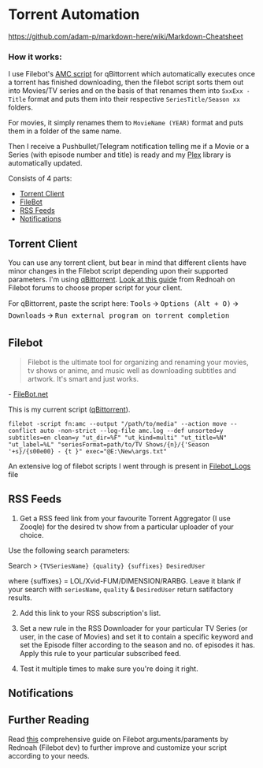 # Torrent Automation

https://github.com/adam-p/markdown-here/wiki/Markdown-Cheatsheet

### How it works:
I use Filebot's [AMC script](https://www.filebot.net/forums/viewtopic.php?t=215) for qBittorrent which automatically executes once a torrent has finished downloading, then the filebot script sorts them out into Movies/TV series and on the basis of that renames them into `SxxExx - Title` format and puts them into their respective `SeriesTitle/Season xx` folders.

For movies, it simply renames them to `MovieName (YEAR)` format and puts them in a folder of the same name.

Then I receive a Pushbullet/Telegram notification telling me if a Movie or a Series (with episode number and title) is ready and my [Plex](https://plex.tv) library is automatically updated.


Consists of 4 parts:
* [Torrent Client](#torrent-client)
* [FileBot](#filebot)
* [RSS Feeds](#rss-feeds)
* [Notifications](#notifications)

## Torrent Client
You can use any torrent client, but bear in mind that different clients have minor changes in the Filebot script depending upon their supported parameters. I'm using [qBittorrent](https://github.com/qbittorrent/qBittorrent). [Look at this guide](https://www.filebot.net/forums/viewtopic.php?t=215) from Rednoah on Filebot forums to choose proper script for your client.

For qBittorrent, paste the script here:
<kbd>Tools</kbd> 🡪 <kbd>Options (Alt + O)</kbd> 🡪 <kbd>Downloads</kbd> 🡪 <kbd>Run external program on torrent completion</kbd>

## Filebot
>Filebot is the ultimate tool for organizing and renaming your movies, tv shows or anime, and music well as downloading subtitles and artwork. It's smart and just works.

\- [FileBot.net](http://www.filebot.net/)

This is my current script ([qBittorrent](https://www.filebot.net/forums/viewtopic.php?t=215#p9774)).
```text
filebot -script fn:amc --output "/path/to/media" --action move --conflict auto -non-strict --log-file amc.log --def unsorted=y subtitles=en clean=y "ut_dir=%F" "ut_kind=multi" "ut_title=%N" "ut_label=%L" "seriesFormat=path/to/TV Shows/{n}/{'Season '+s}/{s00e00} - {t }" exec="@E:\New\args.txt"
```

An extensive log of filebot scripts I went through is present in [Filebot_Logs](../master/Filebot_Logs.MD) file

## RSS Feeds
1. Get a RSS feed link from your favourite Torrent Aggregator (I use Zooqle) for the desired tv show from a particular uploader of your choice. 

Use the following search parameters:

Search > `{TVSeriesName} {quality} {suffixes} DesiredUser`

where {suffixes} = LOL/Xvid-FUM/DIMENSION/RARBG. Leave it blank if your search with `seriesName`, 
`quality` & `DesiredUser` return satifactory results.

2. Add this link to your RSS subscription's list.

3. Set a new rule in the RSS Downloader for your particular TV Series (or user, in the case of Movies) and set it to contain a specific keyword and set the Episode filter according to the season and no. of episodes it has. Apply this rule to your particular subscribed feed.

4. Test it multiple times to make sure you're doing it right.

## Notifications

## Further Reading

Read [this](https://www.filebot.net/forums/viewtopic.php?t=215) comprehensive guide on Filebot arguments/paraments by Rednoah (Filebot dev) to further improve and customize your script according to your needs.
